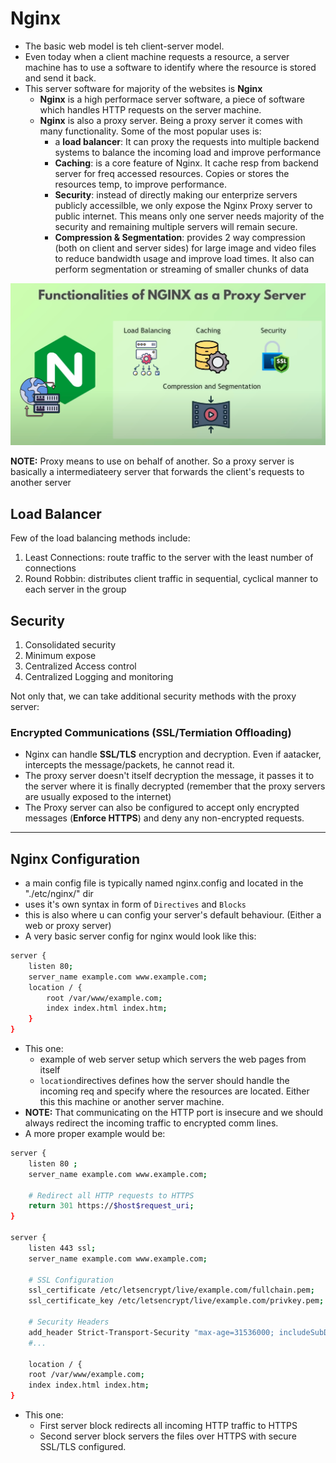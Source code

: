 # Nginx

- The basic web model is teh client-server model.
- Even today when a client machine requests a resource, a server machine has to use a software to identify where the resource is stored and send it back.
- This server software for majority of the websites is **Nginx**
    - **Nginx** is a high performace server software, a piece of software which handles HTTP requests on the server machine.
    - **Nginx** is also a proxy server. Being a proxy server it comes with many functionality. Some of the most popular uses is:
        - a **load balancer**: It can proxy the requests into multiple backend systems to balance the incoming load and improve performance
        - **Caching**: is a core feature of Nginx. It cache resp from backend server for freq accessed resources. Copies or stores the resources temp, to improve performance.
        - **Security**: instead of directly making our enterprize servers publicly accessilble, we only expose the Nginx Proxy server to public internet. This means only one server needs majority of the security and remaining multiple servers will remain secure.
        - **Compression & Segmentation**: provides 2 way compression (both on client and server sides) for large image and video files to reduce bandwidth usage and improve load times. It also can perform segmentation or streaming of smaller chunks of data

![nginx proxy functionalities](./assests/nginx_01.png)

**NOTE:** Proxy means to use on behalf of another. So a proxy server is basically a intermediateery server that forwards the client's requests to another server


## Load Balancer
Few of the load balancing methods include:
1. Least Connections: route traffic to the server with the least number of connections
2. Round Robbin: distributes client traffic in sequential, cyclical manner to each server in the group

## Security
1. Consolidated security
2. Minimum expose
3. Centralized Access control
4. Centralized Logging and monitoring

Not only that, we can take additional security methods with the proxy server:

### Encrypted Communications (SSL/Termiation Offloading)
- Nginx can handle **SSL/TLS** encryption and decryption. Even if aatacker, intercepts the message/packets, he cannot read it.
- The proxy server doesn't itself decryption the message, it passes it to the server where it is finally decrypted (remember that the proxy servers are usually exposed to the internet)
- The Proxy server can also be configured to accept only encrypted messages (**Enforce HTTPS**) and deny any non-encrypted requests.

---

## Nginx Configuration
- a main config file is typically named nginx.config and located in the "./etc/nginx/" dir
- uses it's own syntax in form of `Directives` and `Blocks`
- this is also where u can config your server's default behaviour. (Either a web or proxy server)
- A very basic server config for nginx would look like this:
```bash
server {
    listen 80;
    server_name example.com www.example.com;
    location / {
        root /var/www/example.com;
        index index.html index.htm;
    }
}
```
- This one:
    - example of web server setup which servers the web pages from itself
    - `location`directives defines how the server should handle the incoming req and specify where the resources are located. Either this this machine or another server machine.
- **NOTE:** That communicating on the HTTP port is insecure and we should always redirect the incoming traffic to encrypted comm lines.
- A more proper example would be:
```bash
server {
    listen 80 ;
    server_name example.com www.example.com;

    # Redirect all HTTP requests to HTTPS
    return 301 https://$host$request_uri;
}

server {
    listen 443 ssl;
    server_name example.com www.example.com;

    # SSL Configuration
    ssl_certificate /etc/letsencrypt/live/example.com/fullchain.pem;
    ssl_certificate_key /etc/letsencrypt/live/example.com/privkey.pem;

    # Security Headers
    add_header Strict-Transport-Security "max-age=31536000; includeSubDomains" always;
    #...

    location / {
    root /var/www/example.com;
    index index.html index.htm;
}
```
- This one:
    - First server block redirects all incoming HTTP traffic to HTTPS
    - Second server block servers the files over HTTPS with secure SSL/TLS configured.
